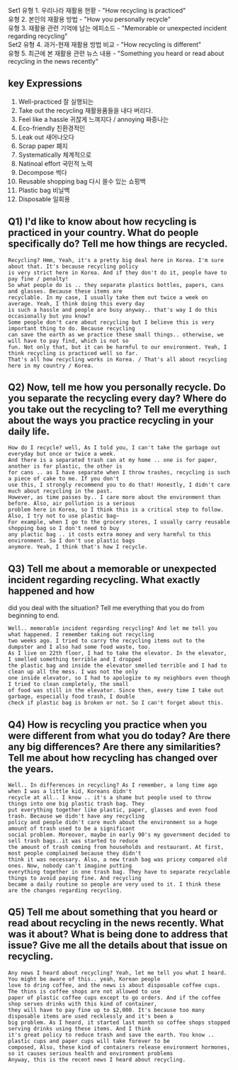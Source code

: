 Set1
유형 1. 우리나라 재활용 현황 - "How recycling is practiced"  
유형 2. 본인의 재활용 방법 - "How you personally recycle"  
유형 3. 재활용 관련 기억에 남는 에피소드 - "Memorable or unexpected incident regarding recycling"  
Set2
유형 4. 과거-현재 재활용 방법 비교 - "How recycling is different"  
유형 5. 최근에 본 재활용 관련 뉴스 내용 - "Something you heard or read about recycling in the news recently"  

## key Expressions
1. Well-practiced 잘 실행되는
2. Take out the recycling 재활용품들을 내다 버리다.
3. Feel like a hassle 귀찮게 느껴지다 / annoying 짜증나는
4. Eco-friendly 친환경적인
5. Leak out 새어나오다
6. Scrap paper 폐지
7. Systematically 체계적으로
8. Natinoal effort 국민적 노력
9. Decompose 썩다
10. Reusable shopping bag 다시 쓸수 있는 쇼핑백
11. Plastic bag 비닐백
12. Disposable 일회용

## Q1) I'd like to know about how recycling is practiced in your country. What do people specifically do? Tell me how things are recycled.
```
Recycling? Hmm, Yeah, it's a pretty big deal here in Korea. I'm sure about that. It's because recycling policy  
is very strict here in Korea. And if they don't do it, people have to pay fine / penalty!  
So what people do is .. they separate plastics bottles, papers, cans and glasses. Because these items are  
recyclable. In my case, I usually take them out twice a week on average. Yeah, I think doing this every day  
is such a hassle and people are busy anyway.. that's way I do this occasionally but you know?  
Some people don't care about recycling but I believe this is very important thing to do. Because recycling  
can save the earth as we practice these small things.. otherwise, we will have to pay find, which is not so  
fun. Not only that, but it can be harmful to our environment. Yeah, I think recycling is practiced well so far.  
That's all how recycling works in Korea. / That's all about recycling here in my country / Korea.
```
## Q2) Now, tell me how you personally recycle. Do you separate the recycling every day? Where do you take out the recycling to? Tell me everything about the ways you practice recycling in your daily life.
```
How do I recycle? well, As I told you, I can't take the garbage out everyday but once or twice a week.  
And there is a separated trash can at my home .. one is for paper, another is for plastic, the other is  
for cans .. as I have separate when I throw trashes, recycling is such a piece of cake to me. If you don't  
use this, I strongly recommend you to do that! Honestly, I didn't care much about recycling in the past.  
However, as time passes by.. I care more about the environment than before. Also, air pollution is a serious  
problem here in Korea, so I think this is a critical step to follow. Also, I try not to use plastic bag~  
For example, when I go to the grocery stores, I usually carry reusable shopping bag so I don't need to buy  
any plactic bag .. it costs extra money and very harmful to this environment. So I don't use plastic bags  
anymore. Yeah, I think that's how I recycle.
```
## Q3) Tell me about a memorable or unexpected incident regarding recycling. What exactly happened and how  
did you deal with the situation? Tell me everything that you do from beginning to end.
```
Well.. memorable incident regarding recycling? And let me tell you what happened. I remember taking out recycling  
two weeks ago. I tried to carry the recycling items out to the dumpster and I also had some food waste, too.  
As I live on 22th floor, I had to take the elevator. In the elevator, I smelled something terrible and I dropped  
the plastic bag and inside the elevator smelled terrible and I had to clean up all the mess. I was not the only  
one inside elevator, so I had to apologize to my neighbors even though I tried to clean completely, the small  
of food was still in the elevator. Since then, every time I take out garbage, especially food trash, I double  
check if plastic bag is broken or not. So I can't forget about this.
```
## Q4) How is recycling you practice when you were different from what you do today? Are there any big differences? Are there any similarities? Tell me about how recycling has changed over the years.
```
Well.. In differences in recycling? As I remember, a long time ago when I was a little kid, Koreans didn't  
recycle at all.. I know .. it's a shame but people used to throw things into one big plastic trash bag. They  
put everything together like plastic, paper, glasses and even food trash. Because we didn't have any recycling  
policy and people didn't care much about the environment so a huge amount of trash used to be a significant  
social problem. Moreover, maybe in early 90's my government decided to sell trash bags..it was started to reduce  
the amount of trash coming from households and restaurant. At first, most people complained because they didn't  
think it was necessary. Also, a new trash bag was pricey compared old ones. Now, nobody can't imagine putting  
everything together in one trash bag. They have to separate recyclable things to avoid paying fine. And recycling  
became a daily routine so people are very used to it. I think these are the changes regarding recycling. 
```
## Q5) Tell me about something that you heard or read about recycling in the news recently. What was it about? What is being done to address that issue? Give me all the details about that issue on recycling.
```
Any news I heard about recycling? Yeah, let me tell you what I heard. You might be aware of this.. yeah, Korean people  
love to dring coffee, and the news is about disposable coffee cups. The thins is coffee shops are not allowed to use  
paper of plastic coffee cups except to go orders. And if the coffee shop serves drinks with this kind of container,  
they will have to pay fine up to $2,000. It's because too many disposable items are used recklessly and it's been a  
big problem. As I heard, it started last month so coffee shops stopped serving drinks using these items. And I think  
it's great policy to reduce trash and save the earth. You know .. plastic cups and paper cups will take forever to be  
composed, Also, these kind of containers release environment hormones, so it causes serious health and environment problems  
Anyway, this is the recent news I heard about recycling.
```
